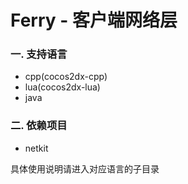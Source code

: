 # Ferry - 客户端网络层

### 一. 支持语言
* cpp(cocos2dx-cpp)
* lua(cocos2dx-lua)
* java

### 二. 依赖项目
* netkit 

具体使用说明请进入对应语言的子目录
